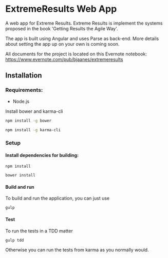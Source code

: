# ExtremeResults Web App

A web app for Extreme Results.
Extreme Results is implement the systems proposed in the book 'Getting Results the Agile Way'.

The app is built using Angular and uses Parse as back-end.
More details about setting the app up on your own is coming soon.

All documents for the project is located on this Evernote notebook:
https://www.evernote.com/pub/bjaanes/extremeresults


## Installation

### Requirements:

* Node.js

Install bower and karma-cli

```bash
npm install -g bower
```

```bash
npm install -g karma-cli
```

### Setup

#### Install dependencies for building:
```bash
npm install
```

```bash
bower install
```

#### Build and run

To build and run the application, you can just use
```bash
gulp
```


#### Test

To run the tests in a TDD matter
```bash
gulp tdd
```

Otherwise you can run the tests from karma as you normally would.


